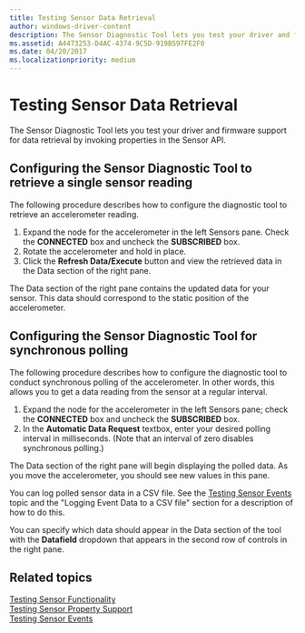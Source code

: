 ```yaml
---
title: Testing Sensor Data Retrieval
author: windows-driver-content
description: The Sensor Diagnostic Tool lets you test your driver and firmware support for data retrieval by invoking properties in the Sensor API.
ms.assetid: A4473253-D4AC-4374-9C5D-919B597FE2F0
ms.date: 04/20/2017
ms.localizationpriority: medium
---
```


# Testing Sensor Data Retrieval


The Sensor Diagnostic Tool lets you test your driver and firmware support for data retrieval by invoking properties in the Sensor API.
 

## Configuring the Sensor Diagnostic Tool to retrieve a single sensor reading


The following procedure describes how to configure the diagnostic tool to retrieve an accelerometer reading.

1.  Expand the node for the accelerometer in the left Sensors pane. Check the **CONNECTED** box and uncheck the **SUBSCRIBED** box.
2.  Rotate the accelerometer and hold in place.
3.  Click the **Refresh Data/Execute** button and view the retrieved data in the Data section of the right pane.

The Data section of the right pane contains the updated data for your sensor. This data should correspond to the static position of the accelerometer.

## Configuring the Sensor Diagnostic Tool for synchronous polling


The following procedure describes how to configure the diagnostic tool to conduct synchronous polling of the accelerometer. In other words, this allows you to get a data reading from the sensor at a regular interval.

1.  Expand the node for the accelerometer in the left Sensors pane; check the **CONNECTED** box and uncheck the **SUBSCRIBED** box.
2.  In the **Automatic Data Request** textbox, enter your desired polling interval in milliseconds. (Note that an interval of zero disables synchronous polling.)

The Data section of the right pane will begin displaying the polled data. As you move the accelerometer, you should see new values in this pane.

You can log polled sensor data in a CSV file. See the [Testing Sensor Events](testing-sensor-events.md) topic and the "Logging Event Data to a CSV file" section for a description of how to do this.

You can specify which data should appear in the Data section of the tool with the **Datafield** dropdown that appears in the second row of controls in the right pane.

## Related topics
[Testing Sensor Functionality](testing-sensor-functionality.md)  
[Testing Sensor Property Support](testing-and-logging-sensor-data.md)  
[Testing Sensor Events](testing-sensor-events.md)  




